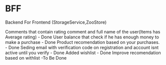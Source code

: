 # BFF
Backend For Frontend (StorageService,ZooStore)

Comments that contain rating comment and full name of the user(Items has Average rating) - Done
User balance that check if he has enough money to make a purchase - Done
Product recomendation based on your purchases. -  Done
Seding email with verification code  on registration and account isnt active until you verify - Done
Added wishlist - Done
Improve recomendation based on withlist -To Be Done



